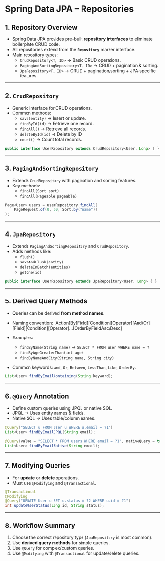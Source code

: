 # Spring Data JPA – Repositories

## 1. Repository Overview
- Spring Data JPA provides pre-built **repository interfaces** to eliminate boilerplate CRUD code.
- All repositories extend from the **`Repository`** marker interface.
- Main repository types:
  - `CrudRepository<T, ID>` → Basic CRUD operations.
  - `PagingAndSortingRepository<T, ID>` → CRUD + pagination & sorting.
  - `JpaRepository<T, ID>` → CRUD + pagination/sorting + JPA-specific features.

---

## 2. `CrudRepository`
- Generic interface for CRUD operations.
- Common methods:
  - `save(entity)` → Insert or update.
  - `findById(id)` → Retrieve one record.
  - `findAll()` → Retrieve all records.
  - `deleteById(id)` → Delete by ID.
  - `count()` → Count total records.

```java
public interface UserRepository extends CrudRepository<User, Long> { }
```

---

## 3. `PagingAndSortingRepository`
- Extends `CrudRepository` with pagination and sorting features.
- Key methods:
  - `findAll(Sort sort)`
  - `findAll(Pageable pageable)`

```java
Page<User> users = userRepository.findAll(
    PageRequest.of(0, 10, Sort.by("name"))
);
```

---

## 4. `JpaRepository`
- Extends `PagingAndSortingRepository` and `CrudRepository`.
- Adds methods like:
  - `flush()`
  - `saveAndFlush(entity)`
  - `deleteInBatch(entities)`
  - `getOne(id)`

```java
public interface UserRepository extends JpaRepository<User, Long> { }
```

---

## 5. Derived Query Methods
- Queries can be derived **from method names**.
- Naming convention: [Action]By[Field][Condition][Operator][And/Or][Field][Condition][Operator]...[OrderByFieldAsc/Desc]

- Examples:
  - `findByName(String name)` → `SELECT * FROM user WHERE name = ?`
  - `findByAgeGreaterThan(int age)`
  - `findByNameAndCity(String name, String city)`
- Common keywords: `And`, `Or`, `Between`, `LessThan`, `Like`, `OrderBy`.

```java
List<User> findByEmailContaining(String keyword);
```

---

## 6. `@Query` Annotation
- Define custom queries using JPQL or native SQL.
- JPQL → Uses entity names & fields.
- Native SQL → Uses table/column names.

```java
@Query("SELECT u FROM User u WHERE u.email = ?1")
List<User> findByEmailJPQL(String email);

@Query(value = "SELECT * FROM users WHERE email = ?1", nativeQuery = true)
List<User> findByEmailNative(String email);
```

---

## 7. Modifying Queries
- For **update** or **delete** operations.
- Must use `@Modifying` and `@Transactional`.

```java
@Transactional
@Modifying
@Query("UPDATE User u SET u.status = ?2 WHERE u.id = ?1")
int updateUserStatus(Long id, String status);
```

---

## 8. Workflow Summary
1. Choose the correct repository type (`JpaRepository` is most common).
2. Use **derived query methods** for simple queries.
3. Use `@Query` for complex/custom queries.
4. Use `@Modifying` with `@Transactional` for update/delete queries.
